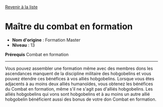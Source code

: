 [Revenir à la liste](..)

# Maître du combat en formation

 * **Nom d'origine** : Formation Master
 * **Niveau** : 13


<p><span id="ctl00_MainContent_DetailedOutput"><strong>Prérequis</strong> Combat en formation<br></span></p>
<hr>
<p>Vous pouvez assembler une formation même avec des membres dons les ascendances manquent de la discipline militaire des hobgobelins et vous pouvez étendre ces bénéfices à vos alliés hobgobelins. Lorsque vous êtes adjacents à au moins deux alliés humanoïdes, vous obtenez les bénéfices du Combat en formation, même s'il ne s'agit pas d'alliés hobgobelins. Les alliés  hobgobelins qui vons sont hobgobelins et à au moins un autre allié hobgobelin bénéficient aussi des bonus de votre don Combat en formation.&nbsp;</p>